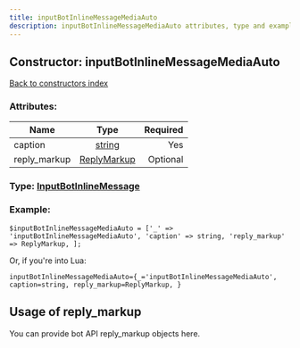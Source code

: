 ```yaml
---
title: inputBotInlineMessageMediaAuto
description: inputBotInlineMessageMediaAuto attributes, type and example
---
```

## Constructor: inputBotInlineMessageMediaAuto  
[Back to constructors index](index.md)



### Attributes:

| Name     |    Type       | Required |
|----------|:-------------:|---------:|
|caption|[string](../types/string.md) | Yes|
|reply\_markup|[ReplyMarkup](../types/ReplyMarkup.md) | Optional|



### Type: [InputBotInlineMessage](../types/InputBotInlineMessage.md)


### Example:

```
$inputBotInlineMessageMediaAuto = ['_' => 'inputBotInlineMessageMediaAuto', 'caption' => string, 'reply_markup' => ReplyMarkup, ];
```  

Or, if you're into Lua:  


```
inputBotInlineMessageMediaAuto={_='inputBotInlineMessageMediaAuto', caption=string, reply_markup=ReplyMarkup, }

```



## Usage of reply_markup

You can provide bot API reply_markup objects here.  


